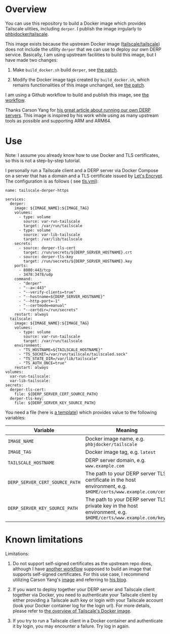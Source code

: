 # Overview

You can use this repository to build a Docker image which provides Tailscale ulitiies, including `derper`.
I publish the image irrgularly to [phbjdocker/tailscale](https://hub.docker.com/repository/docker/phbjdocker/tailscale).

This image exists because the upstream Docker image ([tailscale/tailscale](https://hub.docker.com/r/tailscale/tailscale))
does not include the utility `derper` that we can use to deploy our own DERP service. Basically, I am using upstream
facilities to build this image, but I have made two changes:

1. Make `build_docker.sh` build `derper`, see [the patch](https://github.com/bvlgah/tailscale-build/blob/main/patches/000-derper.patch).

2. Modify the Docker image tags created by `build_docker.sh`, which remains functionalities of this image unchanged,
see [the patch](https://github.com/bvlgah/tailscale-build/blob/main/patches/001-tag.patch).

I am using a Github workflow to build and publish this image, see [the workflow](https://github.com/bvlgah/tailscale-build/blob/main/.github/workflows/docker-build.yml).

Thanks Carson Yang for [his great article about running our own DERP servers][carson yang's blog].
This image is inspired by his work while using as many upstream tools as possible and supporting ARM and ARM64.

# Use

Note: I assume you already know how to use Docker and TLS certificates, so this is not a step-by-step tutorial.

I personally run a Tailscale client and a DERP server via Docker Compose on a server that has a domain and a TLS
certificate issued by [Let's Encrypt](https://letsencrypt.org).
The configuration is as follows (
see [tls.yml](https://github.com/bvlgah/tailscale-build/blob/main/compose/tls.yml)):

```
name: tailscale-derper-https

services:
  derper:
    image: ${IMAGE_NAME}:${IMAGE_TAG}
    volumes:
      - type: volume
        source: var-run-tailscale
        target: /var/run/tailscale
      - type: volume
        source: var-lib-tailscale
        target: /var/lib/tailscale
    secrets:
      - source: derper-tls-cert
        target: /run/secrets/${DERP_SERVER_HOSTNAME}.crt
      - source: derper-tls-key
        target: /run/secrets/${DERP_SERVER_HOSTNAME}.key
    ports:
      - 8080:443/tcp
      - 3478:3478/udp
    command:
      - "derper"
      - "--a=:443"
      - "--verify-clients=true"
      - "--hostname=${DERP_SERVER_HOSTNAME}"
      - "--http-port=-1"
      - "--certmode=manual"
      - "--certdir=/run/secrets"
    restart: always
  tailscale:
    image: ${IMAGE_NAME}:${IMAGE_TAG}
    volumes:
      - type: volume
        source: var-run-tailscale
        target: /var/run/tailscale
    environment:
      - "TS_HOSTNAME=${TAILSCALE_HOSTNAME}"
      - "TS_SOCKET=/var/run/tailscale/tailscaled.sock"
      - "TS_STATE_DIR=/var/lib/tailscale"
      - "TS_AUTH_ONCE=true"
    restart: always
volumes:
  var-run-tailscale:
  var-lib-tailscale:
secrets:
  derper-tls-cert:
    file: ${DERP_SERVER_CERT_SOURCE_PATH}
  derper-tls-key:
    file: ${DERP_SERVER_KEY_SOURCE_PATH}
```

You need a file (here is [a template](https://github.com/bvlgah/tailscale-build/blob/main/data/template.env))
which provides value to the following variables:

| Variable | Meaning |
| -------- | ------- |
| `IMAGE_NAME` | Docker image name, e.g. `phbjdocker/tailscale` |
| `IMAGE_TAG` | Docker image tag, e.g. `latest` |
| `TAILSCALE_HOSTNAME` | DERP server domain, e.g. `www.example.com` |
| `DERP_SERVER_CERT_SOURCE_PATH` | The path to your DERP server TLS certificate in the host environment, e.g. `$HOME/certs/www.example.com/cert` |
| `DERP_SERVER_KEY_SOURCE_PATH ` | The path to your DERP server TLS private key in the host environment, e.g. `$HOME/certs/www.example.com/key` |

# Known limitations

Limitations:

1. Do not support self-signed certificates as the upstream repo does, although I have
[another workflow](https://github.com/bvlgah/tailscale-build/blob/main/.github/workflows/docker-build-self-signed.yml)
supposed to build an image that supports self-signed certificates. For this use case, I recommend utilizing Carson Yang's
[image](https://hub.docker.com/r/yangchuansheng/ip_derper) and referring to [his blog][carson yang's blog].

2. If you want to deploy together your DERP server and Tailscale client together via Docker, you need to authenticate
your Tailscale client by either providing a Tailscale auth key or login with your Tailscale account (look your
Docker container log for the login url). For more details, please refer to [the overview of Tailscale's Docker image](https://hub.docker.com/r/tailscale/tailscale).

3. If you try to run a Tailscale client in a Docker container and authenticate it by login, you may encounter a failure.
Try log in again.

[carson yang's blog]: https://icloudnative.io/posts/custom-derp-servers
